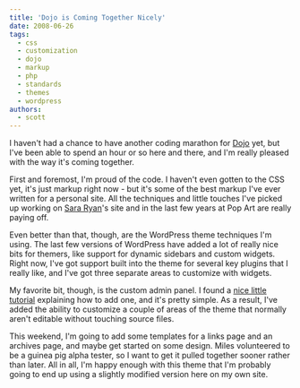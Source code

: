 ```yaml
---
title: 'Dojo is Coming Together Nicely'
date: 2008-06-26
tags:
  - css
  - customization
  - dojo
  - markup
  - php
  - standards
  - themes
  - wordpress
authors:
  - scott
---
```


I haven't had a chance to have another coding marathon for [Dojo](/im-working-on-something-special/) yet, but I've been able to spend an hour or so here and there, and I'm really pleased with the way it's coming together.

First and foremost, I'm proud of the code. I haven't even gotten to the CSS yet, it's just markup right now - but it's some of the best markup I've ever written for a personal site. All the techniques and little touches I've picked up working on [Sara Ryan](http://sararyan.com/)'s site and in the last few years at Pop Art are really paying off.

Even better than that, though, are the WordPress theme techniques I'm using. The last few versions of WordPress have added a lot of really nice bits for themers, like support for dynamic sidebars and custom widgets. Right now, I've got support built into the theme for several key plugins that I really like, and I've got three separate areas to customize with widgets.

My favorite bit, though, is the custom admin panel. I found a [nice little tutorial](http://literalbarrage.org/blog/archives/2007/05/03/a-theme-tip-for-wordpress-theme-authors/) explaining how to add one, and it's pretty simple. As a result, I've added the ability to customize a couple of areas of the theme that normally aren't editable without touching source files.

This weekend, I'm going to add some templates for a links page and an archives page, and maybe get started on some design. Miles volunteered to be a guinea pig alpha tester, so I want to get it pulled together sooner rather than later. All in all, I'm happy enough with this theme that I'm probably going to end up using a slightly modified version here on my own site.
